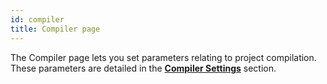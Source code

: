 ```yaml
---
id: compiler
title: Compiler page
---
```


The Compiler page lets you set parameters relating to project compilation. These parameters are detailed in the [**Compiler Settings**](../Project/compiler.md#compiler-settings) section.
